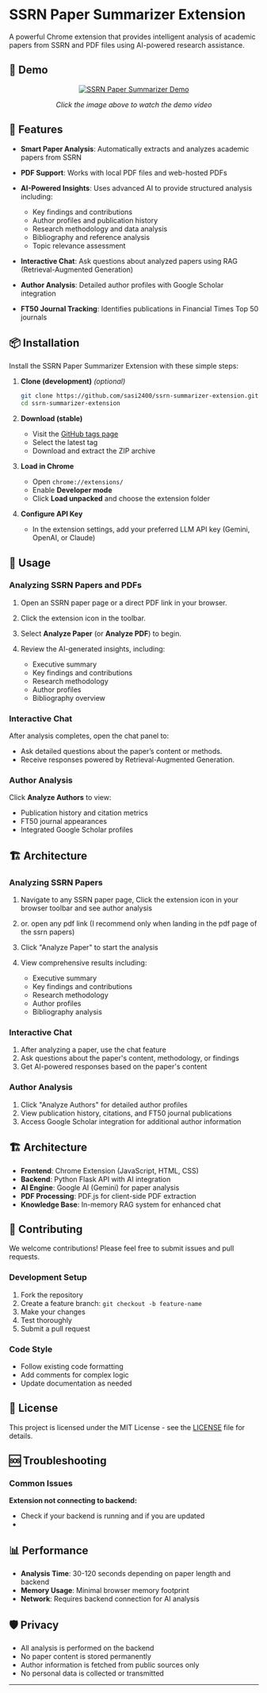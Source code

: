 # SSRN Paper Summarizer Extension

A powerful Chrome extension that provides intelligent analysis of academic papers from SSRN and PDF files using AI-powered research assistance.

## 🎥 Demo

<div align="center">
  
[![SSRN Paper Summarizer Demo](https://img.youtube.com/vi/PwXn94MjdpY/maxresdefault.jpg)](https://youtu.be/PwXn94MjdpY)

*Click the image above to watch the demo video*

</div>


## 🚀 Features

* **Smart Paper Analysis**: Automatically extracts and analyzes academic papers from SSRN

* **PDF Support**: Works with local PDF files and web-hosted PDFs

* **AI-Powered Insights**: Uses advanced AI to provide structured analysis including:

  * Key findings and contributions
  * Author profiles and publication history
  * Research methodology and data analysis
  * Bibliography and reference analysis
  * Topic relevance assessment

* **Interactive Chat**: Ask questions about analyzed papers using RAG (Retrieval-Augmented Generation)

* **Author Analysis**: Detailed author profiles with Google Scholar integration

* **FT50 Journal Tracking**: Identifies publications in Financial Times Top 50 journals


## 📦 Installation

Install the SSRN Paper Summarizer Extension with these simple steps:

1. **Clone (development)** *(optional)*

   ```bash
   git clone https://github.com/sasi2400/ssrn-summarizer-extension.git
   cd ssrn-summarizer-extension
   ```
2. **Download (stable)**

   * Visit the [GitHub tags page](https://github.com/sasi2400/ssrn-summarizer-extension/tags)
   * Select the latest tag
   * Download and extract the ZIP archive
3. **Load in Chrome**

   * Open `chrome://extensions/`
   * Enable **Developer mode**
   * Click **Load unpacked** and choose the extension folder
4. **Configure API Key**

   * In the extension settings, add your preferred LLM API key (Gemini, OpenAI, or Claude)

## 🎯 Usage

### Analyzing SSRN Papers and PDFs

1. Open an SSRN paper page or a direct PDF link in your browser.
2. Click the extension icon in the toolbar.
3. Select **Analyze Paper** (or **Analyze PDF**) to begin.
4. Review the AI-generated insights, including:

   * Executive summary
   * Key findings and contributions
   * Research methodology
   * Author profiles
   * Bibliography overview

### Interactive Chat

After analysis completes, open the chat panel to:

* Ask detailed questions about the paper’s content or methods.
* Receive responses powered by Retrieval-Augmented Generation.

### Author Analysis

Click **Analyze Authors** to view:

* Publication history and citation metrics
* FT50 journal appearances
* Integrated Google Scholar profiles

## 🏗️ Architecture

### Analyzing SSRN Papers

1. Navigate to any SSRN paper page, Click the extension icon in your browser toolbar and see author analysis 
2. or. open any pdf link (I recommend only when landing in the pdf page of the ssrn papers)
3. Click "Analyze Paper" to start the analysis
4. View comprehensive results including:

   * Executive summary
   * Key findings and contributions
   * Research methodology
   * Author profiles
   * Bibliography analysis

### Interactive Chat

1. After analyzing a paper, use the chat feature
2. Ask questions about the paper's content, methodology, or findings
3. Get AI-powered responses based on the paper's content

### Author Analysis

1. Click "Analyze Authors" for detailed author profiles
2. View publication history, citations, and FT50 journal publications
3. Access Google Scholar integration for additional author information

## 🏗️ Architecture

* **Frontend**: Chrome Extension (JavaScript, HTML, CSS)
* **Backend**: Python Flask API with AI integration
* **AI Engine**: Google AI (Gemini) for paper analysis
* **PDF Processing**: PDF.js for client-side PDF extraction
* **Knowledge Base**: In-memory RAG system for enhanced chat

## 🤝 Contributing

We welcome contributions! Please feel free to submit issues and pull requests.

### Development Setup

1. Fork the repository
2. Create a feature branch: `git checkout -b feature-name`
3. Make your changes
4. Test thoroughly
5. Submit a pull request

### Code Style

* Follow existing code formatting
* Add comments for complex logic
* Update documentation as needed

## 📄 License

This project is licensed under the MIT License - see the [LICENSE](LICENSE) file for details.

## 🆘 Troubleshooting

### Common Issues

**Extension not connecting to backend:**

* Check if your backend is running and if you are updated
*

## 📊 Performance

* **Analysis Time**: 30-120 seconds depending on paper length and backend
* **Memory Usage**: Minimal browser memory footprint
* **Network**: Requires backend connection for AI analysis

## 🛡️ Privacy

* All analysis is performed on the backend
* No paper content is stored permanently
* Author information is fetched from public sources only
* No personal data is collected or transmitted

---
